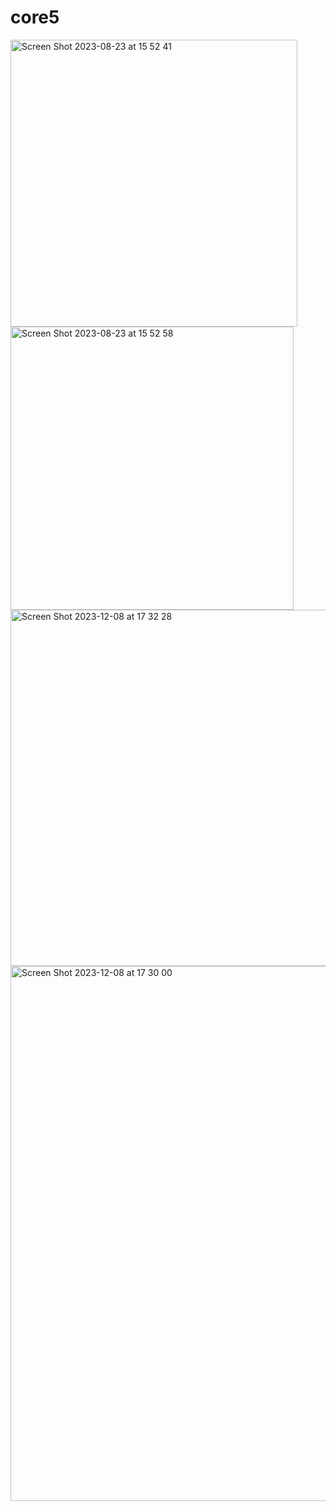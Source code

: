 # core5






<img width="459" alt="Screen Shot 2023-08-23 at 15 52 41" src="https://github.com/tanerjn/core5/assets/25350481/59c0908d-99bd-4d5a-ab8c-eec5d3f4588a">






<img width="453" alt="Screen Shot 2023-08-23 at 15 52 58" src="https://github.com/tanerjn/core5/assets/25350481/fbc32a4b-eb5c-440b-a866-876a4cc38308">
<img width="570" alt="Screen Shot 2023-12-08 at 17 32 28" src="https://github.com/tanerjn/core5/assets/25350481/84388d4c-c1fb-4a35-86d8-6fc4d16b927d">

<img width="856" alt="Screen Shot 2023-12-08 at 17 30 00" src="https://github.com/tanerjn/core5/assets/25350481/9ac3698c-0a0b-4b95-b566-d76aa7fddd9f">


